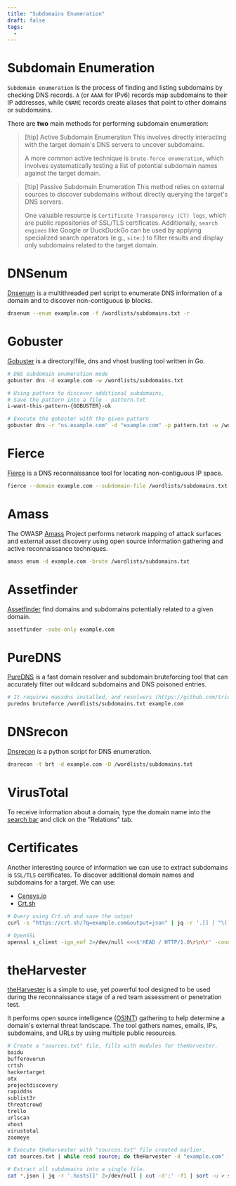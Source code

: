 ```yaml
---
title: "Subdomains Enumeration"
draft: false
tags:
  - 
---
```

# Subdomain Enumeration
`Subdomain enumeration` is the process of finding and listing subdomains by checking DNS records. `A` (or `AAAA` for IPv6) records map subdomains to their IP addresses, while `CNAME` records create aliases that point to other domains or subdomains. 

There are **two** main methods for performing subdomain enumeration:

> [!tip] Active Subdomain Enumeration
> This involves directly interacting with the target domain's DNS servers to uncover subdomains.
> 
> A more common active technique is `brute-force enumeration`, which involves systematically testing a list of potential subdomain names against the target domain.

> [!tip] Passive Subdomain Enumeration
> This method relies on external sources to discover subdomains without directly querying the target's DNS servers.
> 
> One valuable resource is `Certificate Transparency (CT) logs`, which are public repositories of SSL/TLS certificates. 
> Additionally, `search engines` like Google or DuckDuckGo can be used by applying specialized search operators (e.g., `site:`) to filter results and display only subdomains related to the target domain.

# DNSenum
[Dnsenum](https://github.com/fwaeytens/dnsenum) is a multithreaded perl script to enumerate DNS information of a domain and to discover non-contiguous ip blocks.
```bash
dnsenum --enum example.com -f /wordlists/subdomains.txt -r
```

# Gobuster
[Gobuster](https://github.com/OJ/gobuster) is a directory/file, dns and vhost busting tool written in Go.
```bash
# DNS subdomain enumeration mode
gobuster dns -d example.com -w /wordlists/subdomains.txt

# Using pattern to discover additional subdomains,
# Save the pattern into a file - pattern.txt
i-want-this-pattern-{GOBUSTER}-ok

# Execute the gobuster with the given pattern
gobuster dns -r "ns.example.com" -d "example.com" -p pattern.txt -w /wordlists/subdomains.txt
```

# Fierce
[Fierce](https://github.com/mschwager/fierce) is a DNS reconnaissance tool for locating non-contiguous IP space.
```bash
fierce --domain example.com --subdomain-file /wordlists/subdomains.txt
```

# Amass
The OWASP [Amass](https://github.com/owasp-amass/amass) Project performs network mapping of attack surfaces and external asset discovery using open source information gathering and active reconnaissance techniques.
```bash
amass enum -d example.com -brute /wordlists/subdomains.txt
```

# Assetfinder
[Assetfinder](https://github.com/tomnomnom/assetfinder) find domains and subdomains potentially related to a given domain.
```bash
assetfinder -subs-only example.com
```

# PureDNS
[PureDNS](https://github.com/d3mondev/puredns) is a fast domain resolver and subdomain bruteforcing tool that can accurately filter out wildcard subdomains and DNS poisoned entries.
```bash
# It requires massdns installed, and resolvers (https://github.com/trickest/resolvers)
puredns bruteforce /wordlists/subdomains.txt example.com
```

# DNSrecon
[Dnsrecon](https://github.com/darkoperator/dnsrecon) is a python script for DNS enumeration.
```bash
dnsrecon -t brt -d example.com -D /wordlists/subdomains.txt
```

# VirusTotal
To receive information about a domain, type the domain name into the [search bar](https://www.virustotal.com/gui/domain/) and click on the "Relations" tab.

# Certificates
Another interesting source of information we can use to extract subdomains is `SSL/TLS` certificates. To discover additional domain names and subdomains for a target. We can use:

- [Censys.io](https://search.censys.io/certificates)
- [Crt.sh](https://crt.sh/)

```bash
# Query using Crt.sh and save the output
curl -s "https://crt.sh/?q=example.com&output=json" | jq -r '.[] | "\(.name_value)\n\(.common_name)"' | sort -u > output.txt

# OpenSSL
openssl s_client -ign_eof 2>/dev/null <<<$'HEAD / HTTP/1.0\r\n\r' -connect "example.com:443" | openssl x509 -noout -text | grep 'DNS' | sed -e 's|DNS:|\n|g' -e 's|^\*.*||g' | tr -d ',' | sort -u
```

# theHarvester
[theHarvester](https://github.com/laramies/theHarvester) is a simple to use, yet powerful tool designed to be used during the reconnaissance stage of a red team assessment or penetration test.

It performs open source intelligence ([OSINT](https://en.wikipedia.org/wiki/Open-source_intelligence)) gathering to help determine a domain's external threat landscape. The tool gathers names, emails, IPs, subdomains, and URLs by using multiple public resources.

```bash
# Create a "sources.txt" file, fills with modules for theHarvester.
baidu
bufferoverun
crtsh
hackertarget
otx
projectdiscovery
rapiddns
sublist3r
threatcrowd
trello
urlscan
vhost
virustotal
zoomeye

# Execute theHarvester with "sources.txt" file created earlier.
cat sources.txt | while read source; do theHarvester -d "example.com" -b $source -f "${source}-theHarvester"; done

# Extract all subdomains into a single file.
cat *.json | jq -r '.hosts[]' 2>/dev/null | cut -d':' -f1 | sort -u > subdomains-theHarvester.txt
```
